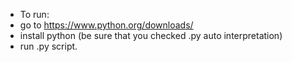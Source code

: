 - To run:
- go to https://www.python.org/downloads/
- install python (be sure that you checked .py auto interpretation)
- run .py script. 
